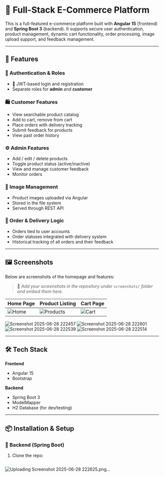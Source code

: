# 🛒 Full-Stack E-Commerce Platform

This is a full-featured e-commerce platform built with **Angular 15** (frontend) and **Spring Boot 3** (backend). It supports secure user authentication, product management, dynamic cart functionality, order processing, image upload support, and feedback management.

---

## 🚀 Features

### 👥 Authentication & Roles
- 🔐 JWT-based login and registration
- Separate roles for **admin** and **customer**

### 🛍 Customer Features
- View searchable product catalog
- Add to cart, remove from cart
- Place orders with delivery tracking
- Submit feedback for products
- View past order history

### ⚙️ Admin Features
- Add / edit / delete products
- Toggle product status (active/inactive)
- View and manage customer feedback
- Monitor orders

### 📸 Image Management
- Product images uploaded via Angular
- Stored in the file system
- Served through REST API

### 🧾 Order & Delivery Logic
- Orders tied to user accounts
- Order statuses integrated with delivery system
- Historical tracking of all orders and their feedback

---

## 🖼 Screenshots

Below are screenshots of the homepage and features:

> 📸 *Add your screenshots in the repository under `screenshots/` folder and embed them here.*

| Home Page | Product Listing | Cart Page |
|-----------|-----------------|-----------|
| ![Home](screenshots/homepage.png) | ![Products](screenshots/products.png) | ![Cart](screenshots/cart.png) |
![Screenshot 2025-06-28 222457](https://github.com/user-attachments/assets/9770a5ce-3cc8-41cd-a2f5-d042b7afc76d)
![Screenshot 2025-06-28 222601](https://github.com/user-attachments/assets/8cdc3764-d9d4-4605-a100-8d465bdae65a)
![Screenshot 2025-06-28 222539](https://github.com/user-attachments/assets/e6162f2a-7a87-4cd1-b643-30cc94fd2411)
![Screenshot 2025-06-28 222514](https://github.com/user-attachments/assets/778a624f-f8a2-4188-8f24-0c00a329f415)


---

## 🛠️ Tech Stack

**Frontend**  
- Angular 15  
- Bootstrap  

**Backend**  
- Spring Boot 3  
- ModelMapper  
- H2 Database (for dev/testing)

---

## 📦 Installation & Setup

### 🔧 Backend (Spring Boot)
1. Clone the repo:
   ```bash
![Uploading Screenshot 2025-06-28 222625.png…]()

